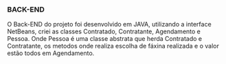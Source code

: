 ### BACK-END

O Back-END do projeto foi desenvolvido em JAVA, utilizando a interface NetBeans, criei as classes Contratado, Contratante, Agendamento e Pessoa. Onde Pessoa é uma classe abstrata
que herda Contratado e Contratante, os metodos onde realiza escolha de fáxina realizada e o valor estão todos em Agendamento.

